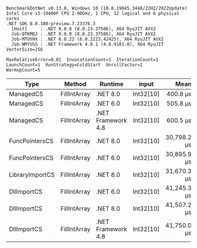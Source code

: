 ```

BenchmarkDotNet v0.13.8, Windows 10 (10.0.19045.3448/22H2/2022Update)
Intel Core i5-10400F CPU 2.90GHz, 1 CPU, 12 logical and 6 physical cores
.NET SDK 8.0.100-preview.7.23376.3
  [Host]     : .NET 8.0.0 (8.0.23.37506), X64 RyuJIT AVX2
  Job-QTKMQJ : .NET 8.0.0 (8.0.23.37506), X64 RyuJIT AVX2
  Job-MTUYHX : .NET 6.0.22 (6.0.2223.42425), X64 RyuJIT AVX2
  Job-NMYUSG : .NET Framework 4.8.1 (4.8.9181.0), X64 RyuJIT VectorSize=256

MaxRelativeError=0.01  InvocationCount=1  IterationCount=1  
LaunchCount=1  RunStrategy=ColdStart  UnrollFactor=1  
WarmupCount=5  

```
| Type            | Method       | Runtime            | input     | Mean        | Error | Median      | Min         | Max         | Allocated |
|---------------- |------------- |------------------- |---------- |------------:|------:|------------:|------------:|------------:|----------:|
| ManagedCS       | FillIntArray | .NET 8.0           | Int32[10] |    400.8 μs |    NA |    400.8 μs |    400.8 μs |    400.8 μs |     400 B |
| ManagedCS       | FillIntArray | .NET 6.0           | Int32[10] |    505.8 μs |    NA |    505.8 μs |    505.8 μs |    505.8 μs |     640 B |
| ManagedCS       | FillIntArray | .NET Framework 4.8 | Int32[10] |    600.5 μs |    NA |    600.5 μs |    600.5 μs |    600.5 μs |         - |
| FuncPointersCS  | FillIntArray | .NET 8.0           | Int32[10] | 30,798.2 μs |    NA | 30,798.2 μs | 30,798.2 μs | 30,798.2 μs |     400 B |
| FuncPointersCS  | FillIntArray | .NET 6.0           | Int32[10] | 30,895.9 μs |    NA | 30,895.9 μs | 30,895.9 μs | 30,895.9 μs |     640 B |
| LibraryImportCS | FillIntArray | .NET 8.0           | Int32[10] | 31,670.3 μs |    NA | 31,670.3 μs | 31,670.3 μs | 31,670.3 μs |     400 B |
| DllImportCS     | FillIntArray | .NET 6.0           | Int32[10] | 41,245.3 μs |    NA | 41,245.3 μs | 41,245.3 μs | 41,245.3 μs |     640 B |
| DllImportCS     | FillIntArray | .NET 8.0           | Int32[10] | 41,507.2 μs |    NA | 41,507.2 μs | 41,507.2 μs | 41,507.2 μs |     400 B |
| DllImportCS     | FillIntArray | .NET Framework 4.8 | Int32[10] | 41,750.0 μs |    NA | 41,750.0 μs | 41,750.0 μs | 41,750.0 μs |         - |
